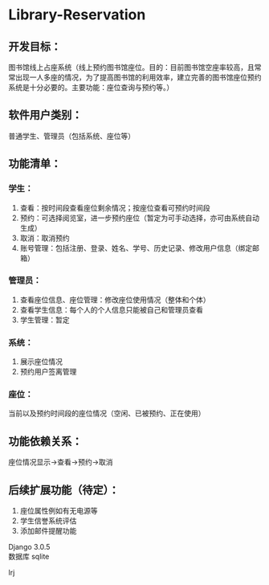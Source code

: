 # Library-Reservation
## 开发目标：
图书馆线上占座系统（线上预约图书馆座位。目的：目前图书馆空座率较高，且常常出现一人多座的情况，为了提高图书馆的利用效率，建立完善的图书馆座位预约系统是十分必要的。主要功能：座位查询与预约等。） 

## 软件用户类别： 
普通学生、管理员（包括系统、座位等）

## 功能清单： 
### 学生： 
1.	查看：按时间段查看座位剩余情况；按座位查看可预约时间段
2.	预约：可选择阅览室，进一步预约座位（暂定为可手动选择，亦可由系统自动生成）
3.	取消：取消预约
4.	账号管理：包括注册、登录、姓名、学号、历史记录、修改用户信息（绑定邮箱）
### 管理员：
1.	查看座位信息、座位管理：修改座位使用情况（整体和个体）
2.	查看学生信息：每个人的个人信息只能被自己和管理员查看
3.	学生管理：暂定
### 系统：
1.	展示座位情况
2.	预约用户签离管理
### 座位：
当前以及预约时间段的座位情况（空闲、已被预约、正在使用）
## 功能依赖关系：
座位情况显示->查看->预约->取消
## 后续扩展功能（待定）：
1.	座位属性例如有无电源等
2.	学生信誉系统评估
3.	添加邮件提醒功能

Django 3.0.5  
数据库 sqlite

lrj
